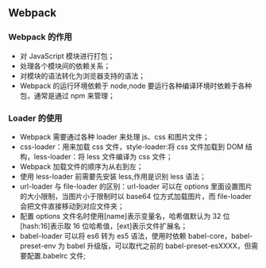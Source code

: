 <!--
 * @Author: your name
 * @Date: 2020-02-26 10:19:49
 * @LastEditTime: 2020-03-30 16:15:32
 * @LastEditors: Please set LastEditors
 * @Description: In User Settings Edit
 * @FilePath: \vue-note\webpack.md
 -->

## Webpack

### Webpack 的作用

- 对 JavaScript 模块进行打包；
- 处理各个模块间的依赖关系；
- 对模块的语法转化为浏览器支持的语法；
- Webpack 的运行环境依赖于 node,node 要运行各种编译环境时依赖于各种包，通常是通过 npm 来管理；

### Loader 的使用

- Webpack 需要通过各种 loader 来处理 js、css 和图片文件；
- css-loader：用来加载 css 文件，style-loader:将 css 文件加载到 DOM 结构，less-loader：将 less 文件编译为 css 文件；
- Webpack 加载文件的顺序为从右到左；
- 使用 less-loader 前需要先安装 less,作用是识别 less 语法；
- url-loader 与 file-loader 的区别：url-loader 可以在 options 里面设置图片的大小限制，当图片小于限制时以 base64 位方式加载图片，而 file-loader 会把文件直接移动到对应文件夹；
- 配置 options 文件名时使用[name]表示变量名，哈希值默认为 32 位[hash:16]表示取 16 位哈希值，[ext]表示文件扩展名；
- babel-loader 可以将 es6 转为 es5 语法，使用时依赖 babel-core，babel-preset-env 为 babel 升级版，可以取代之前的 babel-preset-esXXXX，但需要配置.babelrc 文件;
